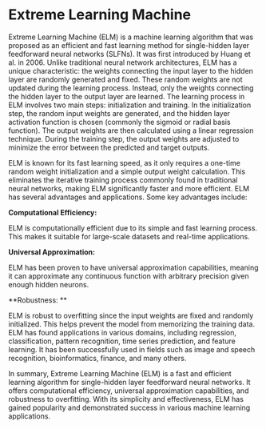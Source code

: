 # Extreme Learning Machine
Extreme Learning Machine (ELM) is a machine learning algorithm that was proposed as an efficient and fast learning method for single-hidden layer feedforward neural networks (SLFNs). It was first introduced by Huang et al. in 2006.
Unlike traditional neural network architectures, ELM has a unique characteristic: the weights connecting the input layer to the hidden layer are randomly generated and fixed. These random weights are not updated during the learning process. Instead, only the weights connecting the hidden layer to the output layer are learned. The learning process in ELM involves two main steps: initialization and training. In the initialization step, the random input weights are generated, and the hidden layer activation function is chosen (commonly the sigmoid or radial basis function). The output weights are then calculated using a linear regression technique. During the training step, the output weights are adjusted to minimize the error between the predicted and target outputs.

ELM is known for its fast learning speed, as it only requires a one-time random weight initialization and a simple output weight calculation. This eliminates the iterative training process commonly found in traditional neural networks, making ELM significantly faster and more efficient. ELM has several advantages and applications. Some key advantages include:

**Computational Efficiency:**

ELM is computationally efficient due to its simple and fast learning process. This makes it suitable for large-scale datasets and real-time applications.

**Universal Approximation:** 

ELM has been proven to have universal approximation capabilities, meaning it can approximate any continuous function with arbitrary precision given enough hidden neurons.

**Robustness: **

ELM is robust to overfitting since the input weights are fixed and randomly initialized. This helps prevent the model from memorizing the training data.
ELM has found applications in various domains, including regression, classification, pattern recognition, time series prediction, and feature learning. It has been successfully used in fields such as image and speech recognition, bioinformatics, finance, and many others.

In summary, Extreme Learning Machine (ELM) is a fast and efficient learning algorithm for single-hidden layer feedforward neural networks. It offers computational efficiency, universal approximation capabilities, and robustness to overfitting. With its simplicity and effectiveness, ELM has gained popularity and demonstrated success in various machine learning applications.






